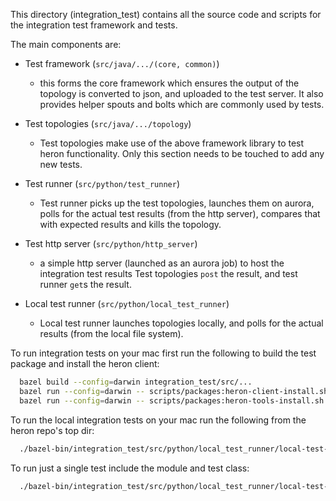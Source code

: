 <!--
    Licensed to the Apache Software Foundation (ASF) under one
    or more contributor license agreements.  See the NOTICE file
    distributed with this work for additional information
    regarding copyright ownership.  The ASF licenses this file
    to you under the Apache License, Version 2.0 (the
    "License"); you may not use this file except in compliance
    with the License.  You may obtain a copy of the License at

      http://www.apache.org/licenses/LICENSE-2.0

    Unless required by applicable law or agreed to in writing,
    software distributed under the License is distributed on an
    "AS IS" BASIS, WITHOUT WARRANTIES OR CONDITIONS OF ANY
    KIND, either express or implied.  See the License for the
    specific language governing permissions and limitations
    under the License.
-->
This directory (integration_test) contains all the source code and scripts for the
integration test framework and tests.

The main components are:

 * Test framework (`src/java/.../(core, common)`)
   - this forms the core framework which ensures the output of the topology is
     converted to json, and uploaded to the test server. It also provides helper
     spouts and bolts which are commonly used by tests.

 * Test topologies (`src/java/.../topology`)
   - Test topologies make use of the above framework library to test heron functionality.
     Only this section needs to be touched to add any new tests.

 * Test runner (`src/python/test_runner`)
   - Test runner picks up the test topologies, launches them on aurora, polls for the actual test
     results (from the http server), compares that with expected results and kills the topology.

 * Test http server (`src/python/http_server`)
   - a simple http server (launched as an aurora job) to host the integration test results
     Test topologies `post` the result, and test runner `get`s the result.

 * Local test runner (`src/python/local_test_runner`)
   - Local test runner launches topologies locally, and polls for the actual results (from the
     local file system).

To run integration tests on your mac first run the following to build the test package and install
the heron client:

```Bash
  bazel build --config=darwin integration_test/src/...
  bazel run --config=darwin -- scripts/packages:heron-client-install.sh --user
  bazel run --config=darwin -- scripts/packages:heron-tools-install.sh --user
```

To run the local integration tests on your mac run the following from the heron repo's top dir:

```Bash
  ./bazel-bin/integration_test/src/python/local_test_runner/local-test-runner
```

To run just a single test include the module and test class:
```Bash
  ./bazel-bin/integration_test/src/python/local_test_runner/local-test-runner test_template.TestTemplate
```
